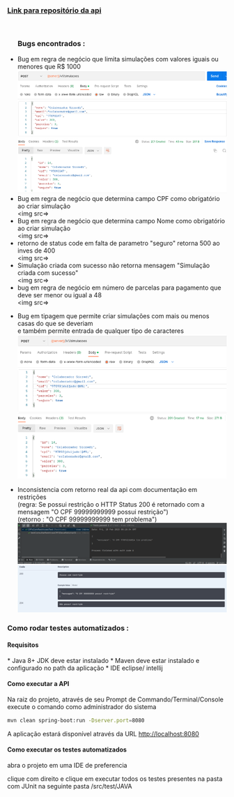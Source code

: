 <h3>
 <a href="https://github.com/paulorochacode/Prova-Tecnica-API-Rest-Java-Spring-Simulacao-de-Credito">Link para repositório da api</a>
</h3>


 
<a></br>
    <ul><h3>Bugs encontrados :</h3>
        <li>Bug em regra de negócio que limita simulações com valores iguais ou menores que R$ 1000</br>
        <img src=https://raw.githubusercontent.com/paulorochacode/Testes-automatizados-BugReports-Prova-Tecnica-QA-Simulacao-de-Credito/main/images/bugs/bug1-criar-simulacao-valor-minimo.png>
        </li>
        <li>Bug em regra de negócio que determina campo CPF como obrigatório ao criar simulação</br>
        <img src=>
        </li>
        <li>Bug em regra de negócio que determina campo Nome como obrigatório ao criar simulação</br>
        <img src=>
        </li>
        </li>
        <li>retorno de status code em falta de parametro "seguro" retorna 500 ao inves de 400</br>
        <img src=>
        </li>
        <li>Simulação criada com sucesso não retorna mensagem "Simulação criada com sucesso"</br>
        <img src=>
        </li>
        <li>bug em regra de negócio em número de parcelas para pagamento que deve ser menor ou igual a 48</br>
        <img src=>
        </li>
   </ul>
   <ul>
        <li>Bug em tipagem que permite criar simulações com mais ou menos casas do que se deveriam</br>
        e também permite entrada de qualquer tipo de caracteres</br>
        <img src=https://github.com/paulorochacode/Testes-automatizados-BugReports-Prova-Tecnica-QA-Simulacao-de-Credito/blob/main/images/bugs/bug2-criar-simulacao-cpf-type.png?raw=true>
        </li>
   </ul>
    <ul>
        <li>
        Inconsistencia com retorno real da api com documentação em restrições</br>
        (regra: Se possui restrição o HTTP Status 200 é retornado com a mensagem "O CPF 99999999999 possui restrição")</br>
        (retorno : "O CPF 99999999999 tem problema")</br>
        <img src=https://github.com/paulorochacode/Testes-automatizados-BugReports-Prova-Tecnica-QA-Simulacao-de-Credito/blob/main/images/bugs/inconsistencia1img1.png?raw=true></br>
        <img src=https://github.com/paulorochacode/Testes-automatizados-BugReports-Prova-Tecnica-QA-Simulacao-de-Credito/blob/main/images/bugs/inconsistencia1img2.png?raw=true></br>
        </li>
   </ul>
</a>
<!--
<h3>Testes Executados :</h3>
 -->
<h3>Como rodar testes automatizados :</h3>

<h4>Requisitos</h4>
 * Java 8+ JDK deve estar instalado
 * Maven deve estar instalado e configurado no path da aplicação
 * IDE eclipse/ intellij

<h4>Como executar a API</h4>

Na raiz do projeto, através de seu Prompt de Commando/Terminal/Console execute o comando como administrador do sistema 

```bash
mvn clean spring-boot:run -Dserver.port=8080
```

A aplicação estará disponível através da URL [http://localhost:8080](http://localhost:8080) 

<h4>Como executar os testes automatizados</h4>

abra o projeto em uma IDE de preferencia

clique com direito e clique em executar todos os testes presentes na pasta com JUnit na seguinte pasta /src/test/JAVA


